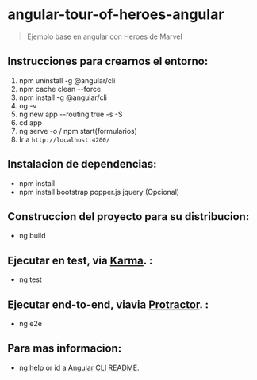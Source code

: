 # angular-tour-of-heroes-angular
> Ejemplo base en angular con Heroes de Marvel

## Instrucciones para crearnos el entorno:
1. npm uninstall -g @angular/cli
2. npm cache clean --force
3. npm install -g @angular/cli
4. ng -v
5. ng new app --routing true -s -S
6. cd app
7. ng serve -o / npm start(formularios)
8. Ir a `http://localhost:4200/`

## Instalacion de dependencias: 
* npm install
* npm install bootstrap popper.js jquery (Opcional)

## Construccion del proyecto para su distribucion:
* ng build

## Ejecutar en test, via [Karma](https://karma-runner.github.io). :
* ng test

## Ejecutar end-to-end, viavia [Protractor](http://www.protractortest.org/). :
* ng e2e

## Para mas informacion:
* ng help or id a [Angular CLI README](https://github.com/angular/angular-cli/blob/master/README.md).

